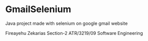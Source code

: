 # GmailSelenium
Java project made with selenium on google gmail website

Fireayehu Zekarias
Section-2
ATR/3219/09
Software Engineering
